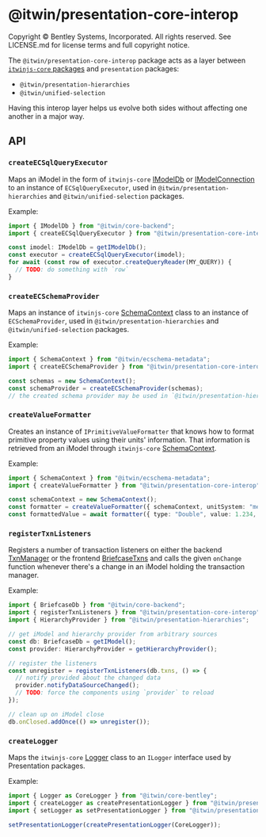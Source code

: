 # @itwin/presentation-core-interop

Copyright © Bentley Systems, Incorporated. All rights reserved. See LICENSE.md for license terms and full copyright notice.

The `@itwin/presentation-core-interop` package acts as a layer between [`itwinjs-core` packages](https://www.itwinjs.org/reference/) and `presentation` packages:

- `@itwin/presentation-hierarchies`
- `@itwin/unified-selection`

Having this interop layer helps us evolve both sides without affecting one another in a major way.

## API

### `createECSqlQueryExecutor`

Maps an iModel in the form of `itwinjs-core` [IModelDb](https://www.itwinjs.org/reference/core-backend/imodels/imodeldb/) or [IModelConnection](https://www.itwinjs.org/reference/core-frontend/imodelconnection/imodelconnection/) to an instance of `ECSqlQueryExecutor`, used in `@itwin/presentation-hierarchies` and `@itwin/unified-selection` packages.

Example:

```ts
import { IModelDb } from "@itwin/core-backend";
import { createECSqlQueryExecutor } from "@itwin/presentation-core-interop";

const imodel: IModelDb = getIModelDb();
const executor = createECSqlQueryExecutor(imodel);
for await (const row of executor.createQueryReader(MY_QUERY)) {
  // TODO: do something with `row`
}
```

### `createECSchemaProvider`

Maps an instance of `itwinjs-core` [SchemaContext](https://www.itwinjs.org/reference/ecschema-metadata/context/schemacontext/) class to an instance of `ECSchemaProvider`, used in `@itwin/presentation-hierarchies` and `@itwin/unified-selection` packages.

Example:

```ts
import { SchemaContext } from "@itwin/ecschema-metadata";
import { createECSchemaProvider } from "@itwin/presentation-core-interop";

const schemas = new SchemaContext();
const schemaProvider = createECSchemaProvider(schemas);
// the created schema provider may be used in `@itwin/presentation-hierarchies` or `@itwin/unified-selection` packages
```

### `createValueFormatter`

Creates an instance of `IPrimitiveValueFormatter` that knows how to format primitive property values using their units' information. That information is retrieved from an iModel through `itwinjs-core` [SchemaContext](https://www.itwinjs.org/reference/ecschema-metadata/context/schemacontext/).

Example:

```ts
import { SchemaContext } from "@itwin/ecschema-metadata";
import { createValueFormatter } from "@itwin/presentation-core-interop";

const schemaContext = new SchemaContext();
const formatter = createValueFormatter({ schemaContext, unitSystem: "metric" });
const formattedValue = await formatter({ type: "Double", value: 1.234, koqName: "MySchema.LengthKindOfQuantity" });
```

### `registerTxnListeners`

Registers a number of transaction listeners on either the backend [TxnManager](https://www.itwinjs.org/reference/core-backend/imodels/txnmanager/) or the frontend [BriefcaseTxns](https://www.itwinjs.org/reference/core-frontend/imodelconnection/briefcasetxns/) and calls the given `onChange` function whenever there's a change in an iModel holding the transaction manager.

Example:

```ts
import { BriefcaseDb } from "@itwin/core-backend";
import { registerTxnListeners } from "@itwin/presentation-core-interop";
import { HierarchyProvider } from "@itwin/presentation-hierarchies";

// get iModel and hierarchy provider from arbitrary sources
const db: BriefcaseDb = getIModel();
const provider: HierarchyProvider = getHierarchyProvider();

// register the listeners
const unregister = registerTxnListeners(db.txns, () => {
  // notify provided about the changed data
  provider.notifyDataSourceChanged();
  // TODO: force the components using `provider` to reload
});

// clean up on iModel close
db.onClosed.addOnce(() => unregister());
```

### `createLogger`

Maps the `itwinjs-core` [Logger](https://www.itwinjs.org/reference/core-bentley/logging/logger/) class to an `ILogger` interface used by Presentation packages.

Example:

```ts
import { Logger as CoreLogger } from "@itwin/core-bentley";
import { createLogger as createPresentationLogger } from "@itwin/presentation-core-interop";
import { setLogger as setPresentationLogger } from "@itwin/presentation-hierarchies";

setPresentationLogger(createPresentationLogger(CoreLogger));
```
